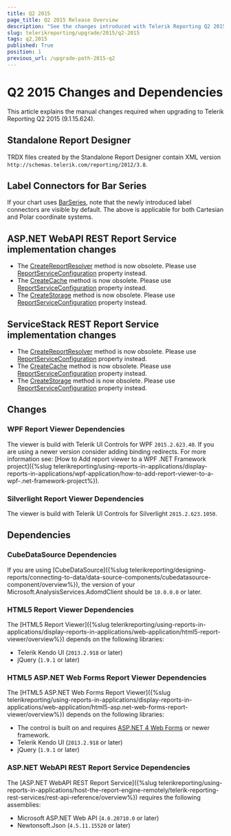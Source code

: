 ```yaml
---
title: Q2 2015
page_title: Q2 2015 Release Overview 
description: "See the changes introduced with Telerik Reporting Q2 2015 that should be considered before upgrading, and the 3rd party products & packages this version depends on."
slug: telerikreporting/upgrade/2015/q2-2015
tags: q2,2015
published: True
position: 1
previous_url: /upgrade-path-2015-q2
---
```


# Q2 2015 Changes and Dependencies

This article explains the manual changes required when upgrading to Telerik Reporting Q2 2015 (9.1.15.624).

## Standalone Report Designer

TRDX files created by the Standalone Report Designer contain XML version `http://schemas.telerik.com/reporting/2012/3.8`.

## Label Connectors for Bar Series

If your chart uses [BarSeries](/api/Telerik.Reporting.BarSeries), note that the newly introduced label connectors are visible by default. The above is applicable for both Cartesian and Polar coordinate systems.

## ASP.NET WebAPI REST Report Service implementation changes

* The [CreateReportResolver](/api/Telerik.Reporting.Services.WebApi.ReportsControllerBase#Telerik_Reporting_Services_WebApi_ReportsControllerBase_CreateReportResolver) method is now obsolete. Please use [ReportServiceConfiguration](/api/Telerik.Reporting.Services.WebApi.ReportsControllerBase#Telerik_Reporting_Services_WebApi_ReportsControllerBase_ReportServiceConfiguration) property instead.
* The [CreateCache](/api/Telerik.Reporting.Services.WebApi.ReportsControllerBase#Telerik_Reporting_Services_WebApi_ReportsControllerBase_CreateCache) method is now obsolete. Please use [ReportServiceConfiguration](/api/Telerik.Reporting.Services.WebApi.ReportsControllerBase#Telerik_Reporting_Services_WebApi_ReportsControllerBase_ReportServiceConfiguration) property instead.
* The [CreateStorage](/api/Telerik.Reporting.Services.WebApi.ReportsControllerBase#Telerik_Reporting_Services_WebApi_ReportsControllerBase_CreateStorage) method is now obsolete. Please use [ReportServiceConfiguration](/api/Telerik.Reporting.Services.WebApi.ReportsControllerBase#Telerik_Reporting_Services_WebApi_ReportsControllerBase_ReportServiceConfiguration) property instead.

## ServiceStack REST Report Service implementation changes

* The [CreateReportResolver](/api/Telerik.Reporting.Services.ServiceStack.ReportsHostBase#Telerik_Reporting_Services_ServiceStack_ReportsHostBase_CreateReportResolver) method is now obsolete. Please use [ReportServiceConfiguration](/api/Telerik.Reporting.Services.ServiceStack.ReportsHostBase#Telerik_Reporting_Services_ServiceStack_ReportsHostBase_ReportServiceConfiguration) property instead.
* The [CreateCache](/api/Telerik.Reporting.Services.ServiceStack.ReportsHostBase#Telerik_Reporting_Services_ServiceStack_ReportsHostBase_CreateCache) method is now obsolete. Please use [ReportServiceConfiguration](/api/Telerik.Reporting.Services.ServiceStack.ReportsHostBase#Telerik_Reporting_Services_ServiceStack_ReportsHostBase_ReportServiceConfiguration) property instead.
* The [CreateStorage](/api/Telerik.Reporting.Services.ServiceStack.ReportsHostBase#Telerik_Reporting_Services_ServiceStack_ReportsHostBase_CreateStorage) method is now obsolete. Please use [ReportServiceConfiguration](/api/Telerik.Reporting.Services.ServiceStack.ReportsHostBase#Telerik_Reporting_Services_ServiceStack_ReportsHostBase_ReportServiceConfiguration) property instead.

## Changes

### WPF Report Viewer Dependencies

The viewer is build with Telerik UI Controls for WPF `2015.2.623.40`. If you are using a newer version consider adding binding redirects. For more information see: [How to Add report viewer to a WPF .NET Framework project]({%slug telerikreporting/using-reports-in-applications/display-reports-in-applications/wpf-application/how-to-add-report-viewer-to-a-wpf-.net-framework-project%}).

### Silverlight Report Viewer Dependencies

The viewer is build with Telerik UI Controls for Silverlight `2015.2.623.1050`.

## Dependencies

### CubeDataSource Dependencies

If you are using [CubeDataSource]({%slug telerikreporting/designing-reports/connecting-to-data/data-source-components/cubedatasource-component/overview%}), the version of your Microsoft.AnalysisServices.AdomdClient should be `10.0.0.0` or later.

### HTML5 Report Viewer Dependencies

The [HTML5 Report Viewer]({%slug telerikreporting/using-reports-in-applications/display-reports-in-applications/web-application/html5-report-viewer/overview%}) depends on the following libraries:

* Telerik Kendo UI (`2013.2.918` or later)
* jQuery (`1.9.1` or later)

### HTML5 ASP.NET Web Forms Report Viewer Dependencies

The [HTML5 ASP.NET Web Forms Report Viewer]({%slug telerikreporting/using-reports-in-applications/display-reports-in-applications/web-application/html5-asp.net-web-forms-report-viewer/overview%}) depends on the following libraries:

* The control is built on and requires [ASP.NET 4 Web Forms](https://learn.microsoft.com/en-us/aspnet/web-forms/) or newer framework.
* Telerik Kendo UI (`2013.2.918` or later)
* jQuery (`1.9.1` or later)

### ASP.NET WebAPI REST Report Service Dependencies

The [ASP.NET WebAPI REST Report Service]({%slug telerikreporting/using-reports-in-applications/host-the-report-engine-remotely/telerik-reporting-rest-services/rest-api-reference/overview%}) requires the following assemblies:

* Microsoft ASP.NET Web API (`4.0.20710.0` or later)
* Newtonsoft.Json (`4.5.11.15520` or later)
